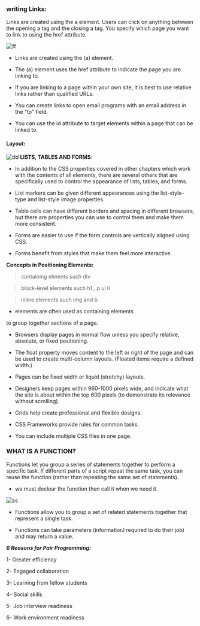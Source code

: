 ### writing Links:

Links are created using the a element. Users can click on anything 
between the opening a tag and the closing a tag. You specify 
which page you want to link to using the href attribute.

![ff](https://cdn.searchenginejournal.com/wp-content/uploads/2020/04/6c466269-0b88-4d6b-95d9-8eb2c0ceecc6-5ea9b6670a05d-768x156.jpeg)

* Links are created using the (a) element.

*  The (a) element uses the href attribute to indicate 
the page you are linking to.

*  If you are linking to a page within your own site, it is 
best to use relative links rather than qualified URLs.

*  You can create links to open email programs with an 
email address in the "to" field.

*  You can use the id attribute to target elements within 
a page that can be linked to.

#### Layout:

![dd](https://bs-uploads.toptal.io/blackfish-uploads/uploaded_file/file/197755/image-1583190798408-7af80aeb943477b9375814bc95245a4e.png)
**LISTS, TABLES AND FORMS:**

-  In addition to the CSS properties covered in other 
chapters which work with the contents of all elements, 
there are several others that are specifically used to 
control the appearance of lists, tables, and forms.

-  List markers can be given different appearances 
using the list-style-type and list-style image 
properties.

-  Table cells can have different borders and spacing in 
different browsers, but there are properties you can 
use to control them and make them more consistent.

-  Forms are easier to use if the form controls are 
vertically aligned using CSS.

-  Forms benefit from styles that make them feel more 
interactive.

**Concepts in Positioning Elements:**
> containing elments such div

>block-level elements such h1 , p ul li

>inline elements such img and b

*  <div> elements are often used as containing elements 
to group together sections of a page.

*  Browsers display pages in normal flow unless you 
specify relative, absolute, or fixed positioning.

*  The float property moves content to the left or right 
of the page and can be used to create multi-column 
layouts. (Floated items require a defined width.)

*  Pages can be fixed width or liquid (stretchy) layouts.

*  Designers keep pages within 960-1000 pixels wide, 
and indicate what the site is about within the top 600 
pixels (to demonstrate its relevance without scrolling).

*  Grids help create professional and flexible designs.

*  CSS Frameworks provide rules for common tasks.

*  You can include multiple CSS files in one page.

### WHAT IS A FUNCTION? 

Functions let you group a series of statements together to perform a 
specific task. If different parts of a script repeat the same task, you can 
reuse the function (rather than repeating the same set of statements). 

* we must declear the function then call it when we need it.

![ss](https://s3.ap-south-1.amazonaws.com/s3.studytonight.com/tutorials/uploads/pictures/1587882057-1.png)

* Functions allow you to group a set of related 
statements together that represent a single task.

* Functions can take parameters (informatiorJ required 
to do their job) and may return a value. 

**_6 Reasons for Pair Programming:_**

1- Greater efficiency

2- Engaged collaboration

3- Learning from fellow students

4- Social skills

5- Job interview readiness

6- Work environment readiness



